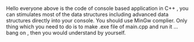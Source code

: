 Hello everyone above is the code of console based application in C++ , you can stimulates most of the data structures including advanced data structures directly into your console. You should use MinGw complier. Only thing which you need to do is to make .exe file of main.cpp and run it ... bang on , then you would understand by yourself. 



